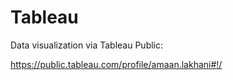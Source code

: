 # Tableau

Data visualization via Tableau Public:

https://public.tableau.com/profile/amaan.lakhani#!/
